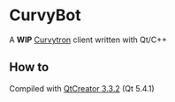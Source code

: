# CurvyBot
A **WIP** [Curvytron](http://www.curvytron.com) client written with Qt/C++

## How to ##

Compiled with [QtCreator 3.3.2](http://www.qt.io/) (Qt 5.4.1)
